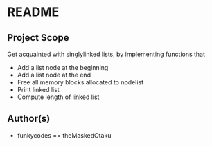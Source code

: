 # README
## Project Scope
 Get acquainted with singlylinked lists, by implementing functions that
* Add a list node at the beginning
* Add a list node at the end
* Free all memory blocks allocated to nodelist
* Print linked list
* Compute length of linked list
## Author(s)
* funkycodes == theMaskedOtaku
